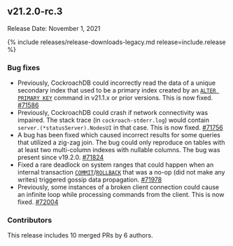 ## v21.2.0-rc.3

Release Date: November 1, 2021

{% include releases/release-downloads-legacy.md release=include.release %}

<h3 id="v21-2-0-rc-3-bug-fixes">Bug fixes</h3>

- Previously, CockroachDB could incorrectly read the data of a unique secondary index that used to be a primary index created by an [`ALTER PRIMARY KEY`](https://www.cockroachlabs.com/docs/v21.2/alter-primary-key) command in v21.1.x or prior versions. This is now fixed. [#71586][#71586]
- Previously, CockroachDB could crash if network connectivity was impaired. The stack trace (in `cockroach-stderr.log`) would contain `server.(*statusServer).NodesUI` in that case. This is now fixed. [#71756][#71756]
- A bug has been fixed which caused incorrect results for some queries that utilized a zig-zag join. The bug could only reproduce on tables with at least two multi-column indexes with nullable columns. The bug was present since v19.2.0. [#71824][#71824]
- Fixed a rare deadlock on system ranges that could happen when an internal transaction [`COMMIT`](https://www.cockroachlabs.com/docs/v21.2/commit-transaction)/[`ROLLBACK`](https://www.cockroachlabs.com/docs/v21.2/rollback-transaction) that was a no-op (did not make any writes) triggered gossip data propagation. [#71978][#71978]
- Previously, some instances of a broken client connection could cause an infinite loop while processing commands from the client. This is now fixed. [#72004][#72004]

<h3 id="v21-2-0-rc-3-contributors">Contributors</h3>

This release includes 10 merged PRs by 6 authors.

[#71586]: https://github.com/cockroachdb/cockroach/pull/71586
[#71756]: https://github.com/cockroachdb/cockroach/pull/71756
[#71824]: https://github.com/cockroachdb/cockroach/pull/71824
[#71978]: https://github.com/cockroachdb/cockroach/pull/71978
[#72004]: https://github.com/cockroachdb/cockroach/pull/72004
